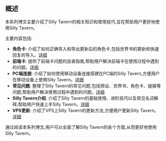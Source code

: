 ## 概述

本系列博文主要介绍了Silly Tavern的相关知识和使用技巧,旨在帮助用户更好地使用Silly Tavern。

主要内容包括:

- **角色卡**: 介绍了如何正确导入和导出更新后的角色卡,包括世界书的更新和快速回复的导入。[详细](char.md)
- **前端卡**: 提供了前端卡问题的自查指南,帮助用户解决前端卡在使用过程中遇到的问题。[详细](css.md)
- **PC端连接**: 介绍了如何使用移动设备连接搭建在PC端的Silly Tavern,方便用户在移动设备上使用Silly Tavern。[详细](pc.md)
- **常见问题**: 整理了Silly Tavern的常见问题,包括预设、世界书、角色卡、链接等问题,帮助用户解决使用过程中遇到的问题。[详细](que.md)
- **Silly Tavern介绍**: 介绍了Silly Tavern的基础使用、进阶技巧以及常见名词解释,帮助用户快速上手Silly Tavern。[详细](tavern.md)
- **VPS更新**: 介绍了VPS上Silly Tavern的更新方法,方便用户更新Silly Tavern。[详细](up.md)

通过阅读本系列博文,用户可以全面了解Silly Tavern的各个方面,从而更好地使用Silly Tavern。
